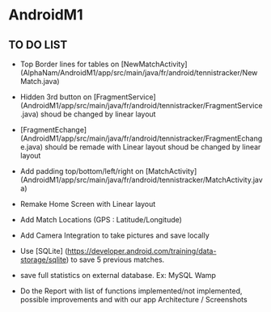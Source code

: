 # AndroidM1

## TO DO LIST

* Top Border lines for tables on [NewMatchActivity] (AlphaNam/AndroidM1/app/src/main/java/fr/android/tennistracker/NewMatch.java)

* Hidden 3rd button on [FragmentService] (AndroidM1/app/src/main/java/fr/android/tennistracker/FragmentService.java) shoud be changed by linear layout

* [FragmentEchange] (AndroidM1/app/src/main/java/fr/android/tennistracker/FragmentEchange.java) should be remade with Linear layout shoud be changed by linear layout

* Add padding top/bottom/left/right on [MatchActivity] (AndroidM1/app/src/main/java/fr/android/tennistracker/MatchActivity.java)

* Remake Home Screen with Linear layout

* Add Match Locations (GPS : Latitude/Longitude)

* Add Camera Integration to take pictures and save locally

* Use [SQLite] (https://developer.android.com/training/data-storage/sqlite) to save 5 previous matches.

* save full statistics on external database. Ex: MySQL Wamp

* Do the Report with list of functions implemented/not implemented, possible improvements and with our app Architecture / Screenshots
